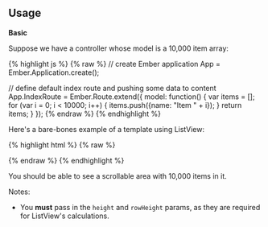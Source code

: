 ## Usage

**Basic**

Suppose we have a controller whose model is a 10,000 item array:

{% highlight js %}
{% raw %}
// create Ember application
App = Ember.Application.create();

// define default index route and pushing some data to content
App.IndexRoute = Ember.Route.extend({
  model: function() {
    var items = [];
    for (var i = 0; i < 10000; i++) {
      items.push({name: "Item " + i});
    }
    return items;
  }
});
{% endraw %}
{% endhighlight %}

Here's a bare-bones example of a template using ListView:

{% highlight html %}
{% raw %}
<script type="ext/x-handlebars" data-template-name="index">
  {{#collection Ember.ListView contentBinding="controller" height=500 rowHeight=50 width=500}}
    {{name}}
  {{/collection}}
</script>
{% endraw %}
{% endhighlight %}

You should be able to see a scrollable area with 10,000 items in it.

Notes:

  - You **must** pass in the `height` and `rowHeight` params, as they are required for ListView's calculations.

